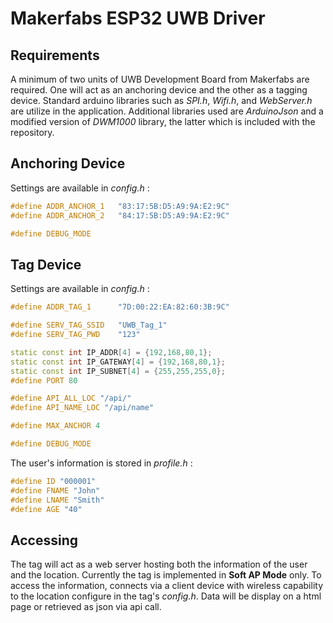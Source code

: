 # Makerfabs ESP32 UWB Driver

## Requirements 
A minimum of two units of UWB Development Board from Makerfabs are required. One will act as an anchoring device and the other as a tagging device.
Standard arduino libraries such as *SPI.h*, *Wifi.h*, and *WebServer.h* are utilize in the application.
Additional libraries used are *ArduinoJson* and a modified version of *DWM1000* library, the latter which is included with the repository.

## Anchoring Device
Settings are available in *config.h* :
```C++
#define ADDR_ANCHOR_1   "83:17:5B:D5:A9:9A:E2:9C"
#define ADDR_ANCHOR_2   "84:17:5B:D5:A9:9A:E2:9C"

#define DEBUG_MODE
```

## Tag Device
Settings are available in *config.h* :
```C++
#define ADDR_TAG_1      "7D:00:22:EA:82:60:3B:9C"

#define SERV_TAG_SSID   "UWB_Tag_1"
#define SERV_TAG_PWD    "123"

static const int IP_ADDR[4] = {192,168,80,1};
static const int IP_GATEWAY[4] = {192,168,80,1};
static const int IP_SUBNET[4] = {255,255,255,0};
#define PORT 80

#define API_ALL_LOC "/api/"
#define API_NAME_LOC "/api/name"

#define MAX_ANCHOR 4

#define DEBUG_MODE
```

The user's information is stored in *profile.h* :
```C++
#define ID "000001"
#define FNAME "John"
#define LNAME "Smith"
#define AGE "40"
```
## Accessing
The tag will act as a web server hosting both the information of the user and the location. Currently the tag is implemented in **Soft AP Mode** only.
To access the information, connects via a client device with wireless capability to the location configure in the tag's *config.h*. Data will be display on a html page or retrieved as json via api call.
